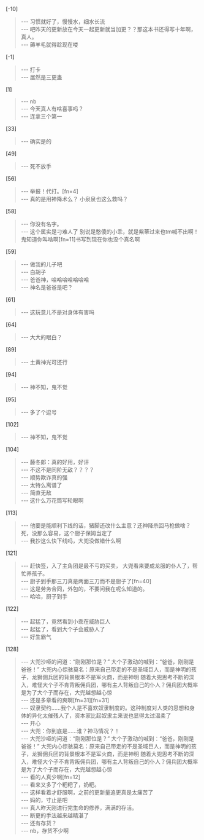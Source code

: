 
[-10] 
>--- 习惯就好了，慢慢水，细水长流<br>
>--- 吧昨天的更新放在今天一起更新就当加更？？那这本书还得写十年啊，真人。<br>
>--- 薅羊毛就得趁现在喽<br>

[-1] 
>--- 打卡<br>
>--- 居然是三更蛊<br>

[1] 
>--- nb<br>
>--- 今天真人有啥喜事吗？<br>
>--- 连拿三个第一<br>

[33] 
>--- 确实是的<br>

[49] 
>--- 死不放手<br>

[56] 
>--- 举报！代打。[fn=4]<br>
>--- 真的是用神降术么？  小泉泉也这么救吗？<br>

[58] 
>--- 你没有名字。<br>
>--- 这个属实是刁难人了 别说是憨傻的小乖，就是紫蒂过来也tm喊不出啊！鬼知道你叫啥啊[fn=11]书写到现在你也没个真名啊<br>

[59] 
>--- 做我的儿子吧<br>
>--- 白胡子<br>
>--- 爸爸神，哈哈哈哈哈哈哈<br>
>--- 神名是爸爸是吧？<br>

[61] 
>--- 这玩意儿不是对身体有害吗<br>

[64] 
>--- 大大的眼白？<br>

[89] 
>--- 土黄神光可还行<br>

[94] 
>--- 神不知，鬼不觉<br>

[95] 
>--- 多了个逗号<br>

[102] 
>--- 神不知，鬼不觉<br>

[104] 
>--- 藤冬郎：真的好用，好评<br>
>--- 不这不是同阶无敌？？？？<br>
>--- 顺势欺诈真的强<br>
>--- 太特么离谱了<br>
>--- 简直无敌<br>
>--- 这什么万花筒写轮眼啊<br>

[113] 
>--- 他要是能顺利下线的话，猪脚还改什么主意？还神降杀回马枪做啥？死，没那么容易，这个厨子保姆当定了<br>
>--- 我抄这么快下线吗，大兜没做错什么啊<br>

[121] 
>--- 赶快签，入了主角团是最不亏的买卖，
大兜看来要成龙服的仆人了，帮忙养孩子。<br>
>--- 厨子到手那三刀真是两面三刀而不是厨子了[fn=40]<br>
>--- 这是劳务合同，外包的，不要问我在呢么知道的。<br>
>--- 哈哈，厨子到手<br>

[122] 
>--- 起猛了，竟然看到小乖在威胁巨人<br>
>--- 起猛了，看到大个子会威胁人了<br>
>--- 好生霸气<br>

[128] 
>--- 大兜沙哑的问道：“刚刚那位是？”
大个子激动的喊到：“爸爸，刚刚是爸爸！”
大兜内心惊骇莫名：原来自己带走的不是圣域巨人，而是神明的孩子，龙狮佣兵团的背景根本不是军火商，而是神明
随着大兜思考不断的深入，难怪大个子不肯背叛佣兵团，哪有主人背叛自己的仆人？佣兵团大概率是为了大个子而存在，大兜越想越心惊<br>
>--- 还是多章看的爽啊[fn=31][fn=31]<br>
>--- 奴隶契约……我个人是不喜欢奴隶制度的。这种制度对人类的思想和身体的异化太催残人了，资本家比起奴隶主来说也显得太过温柔了<br>
>--- 开心<br>
>--- 大兜：你到底是……谁？神马情况？！<br>
>--- 大兜沙哑的问道：“刚刚那位是？”
大个子激动的喊到：“爸爸，刚刚是爸爸！”
大兜内心惊骇莫名：原来自己带走的不是圣域巨人，而是神明的孩子，龙狮佣兵团的背景根本不是军火商，而是神明
随着大兜思考不断的深入，难怪大个子不肯背叛佣兵团，哪有主人背叛自己的仆人？佣兵团大概率是为了大个子而存在，大兜越想越心惊<br>
>--- 看的人真少啊[fn=12]<br>
>--- 看来又多了个粑粑了，奶粑。<br>
>--- 这样看着才舒服啊，之前的更新量追更真是太痛苦了<br>
>--- 妈的，寸止是吧<br>
>--- 真人昨天刚进行完生命的修养，满满的存活。<br>
>--- 断更的手法越来越精湛了<br>
>--- 还有存货？<br>
>--- nb，存货不少啊<br>
